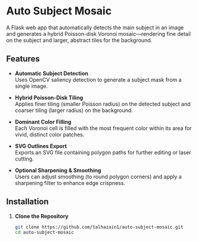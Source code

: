 # Auto Subject Mosaic

A Flask web app that automatically detects the main subject in an image and generates a hybrid Poisson-disk Voronoi mosaic—rendering fine detail on the subject and larger, abstract tiles for the background.

## Features

- **Automatic Subject Detection**  
  Uses OpenCV saliency detection to generate a subject mask from a single image.

- **Hybrid Poisson-Disk Tiling**  
  Applies finer tiling (smaller Poisson radius) on the detected subject and coarser tiling (larger radius) on the background.

- **Dominant Color Filling**  
  Each Voronoi cell is filled with the most frequent color within its area for vivid, distinct color patches.

- **SVG Outlines Export**  
  Exports an SVG file containing polygon paths for further editing or laser cutting.

- **Optional Sharpening & Smoothing**  
  Users can adjust smoothing (to round polygon corners) and apply a sharpening filter to enhance edge crispness.

## Installation

1. **Clone the Repository**

   ```bash
   git clone https://github.com/talhazain1/auto-subject-mosaic.git
   cd auto-subject-mosaic
